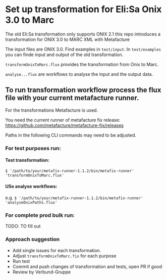# Set up  transformation for Eli:Sa Onix 3.0 to Marc

The old Eli:Sa transformation only supports ONIX 2.1 this repo introduces a transformation for ONIX 3.0 to MARC XML with Metafacture

The input files are ONIX 3.0. Find examples in `test/input`. In `test/examples` you can finde input and output of the old transformation.

`transformOnixToMarc.flux` provides the transformation from Onix to Marc.

`analyse...flux` are workflows to analyse the input and the output data. 

## To run transformation workflow process the flux file with your current metafacture runner.

For the transformations Metafacture is used. 

You need the current runner of metafacture fix release: https://github.com/metafacture/metafacture-fix/releases

Paths in the following CLI commands may need to be adjusted.

### For test purposes run:

#### Test transformation:
`$ '/path/to/your/metafix-runner-1.1.2/bin/metafix-runner' 'transformOnixToMarc.flux'`

#### USe analyse workflows:
e.g. `$ '/path/to/your/metafix-runner-1.1.2/bin/metafix-runner' 'analyseOnixPaths.flux'`

### For complete prod bulk run:
TODO: TO fill out


### Approach suggestion

- Add single issues for each transformation.
- Adjust `transformOnixToMarc.fix` for each purpose
- Run test
- Commit and push changes of transformation and tests, open PR if good
- Review by Verbund-Gruppe
